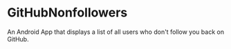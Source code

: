 # GitHubNonfollowers
An Android App that displays a list of all users who don't follow you back on GitHub.

